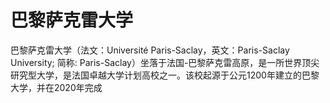 # 巴黎萨克雷大学

巴黎萨克雷大学（法文：Université Paris-Saclay，英文：Paris-Saclay University; 简称: Paris-Saclay）坐落于法国-巴黎萨克雷高原，是一所世界顶尖研究型大学，是法国卓越大学计划高校之一。该校起源于公元1200年建立的巴黎大学，并在2020年完成